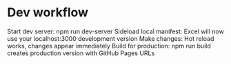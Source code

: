 # Dev workflow

Start dev server: npm run dev-server
Sideload local manifest: Excel will now use your localhost:3000 development version
Make changes: Hot reload works, changes appear immediately
Build for production: npm run build creates production version with GitHub Pages URLs